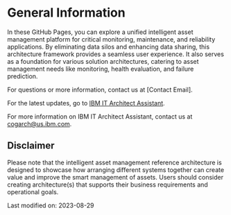 

# General Information

In these GitHub Pages, you can explore a unified intelligent asset management platform for critical monitoring, maintenance, and reliability applications. By eliminating data silos and enhancing data sharing, this architecture framework provides a seamless user experience.
It also serves as a foundation for various solution architectures, catering to asset management needs like monitoring, health evaluation, and failure prediction.  

For questions or more information, contact us at [Contact Email].  
  


<div style="text-align: left">For the latest updates, go to 
    <a href="https://it.architect-assistant.ibm.com/architectures/Private/arch_SJbcs2S63">IBM IT Architect Assistant</a>.
</div>

For more information on IBM IT Architect Assistant, contact us at cogarch@us.ibm.com.  


## Disclaimer

Please note that the intelligent asset management reference architecture is designed to showcase how arranging different systems together can create value and improve the smart management of assets. Users should consider creating architecture(s) that supports their business requirements and operational goals.  



Last modified on: 2023-08-29
